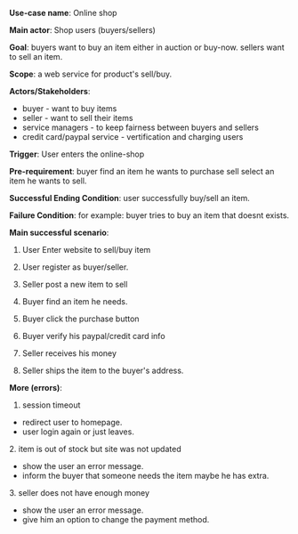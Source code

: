**Use-case name**:
Online shop

**Main actor**:
Shop users (buyers/sellers)

**Goal**:
buyers want to buy an item either in auction or buy-now.
sellers want to sell an item.

**Scope**:
a web service for product's sell/buy.


**Actors/Stakeholders**:

<ul>
<li>buyer - want to buy items</li>
<li>seller - want to sell their items</li>
<li>service managers - to keep fairness between buyers and sellers</li>
<li>credit card/paypal service - vertification and charging users</li>
</ul>

**Trigger**:
User enters the online-shop

**Pre-requirement**:
buyer find an item he wants to purchase
sell select an item he wants to sell.

**Successful Ending Condition**:
user successfully buy/sell an item.

**Failure Condition**:
for example: buyer tries to buy an item that doesnt exists.

**Main successful scenario**:

1. User Enter website to sell/buy item

2. User register as buyer/seller.

3. Seller post a new item to sell

4. Buyer find an item he needs.

5. Buyer click the purchase button

6. Buyer verify his paypal/credit card info

7. Seller receives his money

8. Seller ships the item to the buyer's address.


**More (errors)**:

1. session timeout
<ul>
<li>redirect user to homepage.</li>
<li>user login again or just leaves.</li>
</ul>
2. item is out of stock but site was not updated
<ul>
<li>show the user an error message.</li>
<li>inform the buyer that someone needs the item maybe he has extra.</li>
</ul>
3. seller does not have enough money
<ul>
<li>show the user an error message.</li>
<li>give him an option to change the payment method.</li>
</ul>